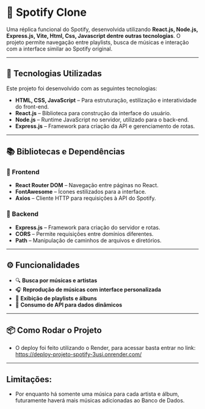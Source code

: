 # 🎵 Spotify Clone

Uma réplica funcional do Spotify, desenvolvida utilizando **React.js, Node.js, Express.js, Vite, Html, Css, Javascript dentre outras tecnologias**. O projeto permite navegação entre playlists,
busca de músicas e interação com a interface similar ao Spotify original.

---

## 🚀 Tecnologias Utilizadas

Este projeto foi desenvolvido com as seguintes tecnologias:

- **HTML, CSS, JavaScript** – Para estruturação, estilização e interatividade do front-end.
- **React.js** – Biblioteca para construção da interface do usuário.
- **Node.js** – Runtime JavaScript no servidor, utilizado para o back-end.
- **Express.js** – Framework para criação da API e gerenciamento de rotas.

---

## 📚 Bibliotecas e Dependências

### 🔹 Frontend

- **React Router DOM** – Navegação entre páginas no React.
- **FontAwesome** – Ícones estilizados para a interface.
- **Axios** – Cliente HTTP para requisições à API do Spotify.

### 🔹 Backend

- **Express.js** – Framework para criação do servidor e rotas.
- **CORS** – Permite requisições entre domínios diferentes.
- **Path** – Manipulação de caminhos de arquivos e diretórios.

---

## ⚙️ Funcionalidades

- 🔍 **Busca por músicas e artistas**
- 🎧 **Reprodução de músicas com interface personalizada**
- 📜 **Exibição de playlists e álbuns**
- 📡 **Consumo de API para dados dinâmicos**

---

## 📦 Como Rodar o Projeto

- O deploy foi feito utilizando o Render, para acessar basta entrar no link: https://deploy-projeto-spotify-3usi.onrender.com/

---

## Limitações:

- Por enquanto há somente uma música para cada artista e álbum, futuramente haverá mais músicas adicionadas ao Banco de Dados.
